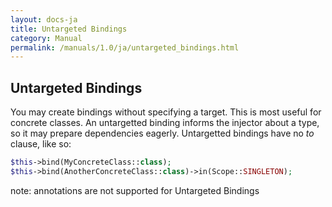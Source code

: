 ```yaml
---
layout: docs-ja
title: Untargeted Bindings
category: Manual
permalink: /manuals/1.0/ja/untargeted_bindings.html
---
```

## Untargeted Bindings

You may create bindings without specifying a target. This is most useful for concrete classes. An untargetted binding informs the injector about a type, so it may prepare dependencies eagerly. Untargetted bindings have no _to_ clause, like so:

```php
$this->bind(MyConcreteClass::class);
$this->bind(AnotherConcreteClass::class)->in(Scope::SINGLETON);
```

note: annotations are not supported for Untargeted Bindings

